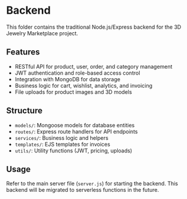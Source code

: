 # Backend

This folder contains the traditional Node.js/Express backend for the 3D Jewelry Marketplace project.

## Features
- RESTful API for product, user, order, and category management
- JWT authentication and role-based access control
- Integration with MongoDB for data storage
- Business logic for cart, wishlist, analytics, and invoicing
- File uploads for product images and 3D models

## Structure
- `models/`: Mongoose models for database entities
- `routes/`: Express route handlers for API endpoints
- `services/`: Business logic and helpers
- `templates/`: EJS templates for invoices
- `utils/`: Utility functions (JWT, pricing, uploads)

## Usage
Refer to the main server file (`server.js`) for starting the backend. This backend will be migrated to serverless functions in the future.